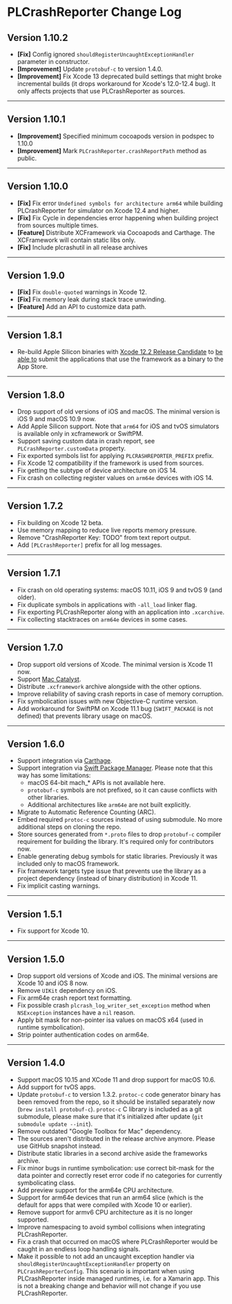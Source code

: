 # PLCrashReporter Change Log

## Version 1.10.2

* **[Fix]** Config ignored `shouldRegisterUncaughtExceptionHandler` parameter in constructor.
* **[Improvement]** Update `protobuf-c` to version 1.4.0.
* **[Improvement]** Fix Xcode 13 deprecated build settings that might broke incremental builds (it drops workaround for Xcode's 12.0-12.4 bug). It only affects projects that use PLCrashReporter as sources.

___

## Version 1.10.1

* **[Improvement]** Specified minimum cocoapods version in podspec to 1.10.0
* **[Improvement]** Mark `PLCrashReporter.crashReportPath` method as public.

___

## Version 1.10.0

* **[Fix]** Fix error `Undefined symbols for architecture arm64` while building PLCrashReporter for simulator on Xcode 12.4 and higher.
* **[Fix]** Fix Cycle in dependencies error happening when building project from sources multiple times.
* **[Feature]** Distribute XCFramework via Cocoapods and Carthage. The XCFramework will contain static libs only.
* **[Fix]** Include plcrashutil in all release archives

___

## Version 1.9.0

* **[Fix]** Fix `double-quoted` warnings in Xcode 12.
* **[Fix]** Fix memory leak during stack trace unwinding.
* **[Feature]** Add an API to customize data path.

___

## Version 1.8.1

* Re-build Apple Silicon binaries with [Xcode 12.2 Release Candidate](https://developer.apple.com/news/releases/?id=11052020h) to [be able to](https://developer.apple.com/news/releases/?id=11052020i) submit the applications that use the framework as a binary to the App Store.

___

## Version 1.8.0

* Drop support of old versions of iOS and macOS. The minimal version is iOS 9 and macOS 10.9 now.
* Add Apple Silicon support. Note that `arm64` for iOS and tvOS simulators is available only in xcframework or SwiftPM.
* Support saving custom data in crash report, see `PLCrashReporter.customData` property.
* Fix exported symbols list for applying `PLCRASHREPORTER_PREFIX` prefix.
* Fix Xcode 12 compatibility if the framework is used from sources.
* Fix getting the subtype of device architecture on iOS 14.
* Fix crash on collecting register values on `arm64e` devices with iOS 14.

___

## Version 1.7.2

* Fix building on Xcode 12 beta.
* Use memory mapping to reduce live reports memory pressure.
* Remove "CrashReporter Key: TODO" from text report output.
* Add `[PLCrashReporter]` prefix for all log messages.

___

## Version 1.7.1

* Fix crash on old operating systems: macOS 10.11, iOS 9 and tvOS 9 (and older).
* Fix duplicate symbols in applications with `-all_load` linker flag.
* Fix exporting PLCrashReporter along with an application into `.xcarchive`.
* Fix collecting stacktraces on `arm64e` devices in some cases.

___

## Version 1.7.0

* Drop support old versions of Xcode. The minimal version is Xcode 11 now.
* Support [Mac Catalyst](https://developer.apple.com/mac-catalyst/).
* Distribute `.xcframework` archive alongside with the other options.
* Improve reliability of saving crash reports in case of memory corruption.
* Fix symbolication issues with new Objective-C runtime version.
* Add workaround for SwiftPM on Xcode 11.1 bug (`SWIFT_PACKAGE` is not defined) that prevents library usage on macOS.

___

## Version 1.6.0

* Support integration via [Carthage](https://github.com/Carthage/Carthage).
* Support integration via [Swift Package Manager](https://swift.org/package-manager). Please note that this way has some limitations:
  * macOS 64-bit mach_* APIs is not available here.
  * `protobuf-c` symbols are not prefixed, so it can cause conflicts with other libraries.
  * Additional architectures like `arm64e` are not built explicitly.
* Migrate to Automatic Reference Counting (ARC).
* Embed required `protoc-c` sources instead of using submodule. No more additional steps on cloning the repo.
* Store sources generated from `*.proto` files to drop `protobuf-c` compiler requirement for building the library. It's required only for contributors now.
* Enable generating debug symbols for static libraries. Previously it was included only to macOS framework.
* Fix framework targets type issue that prevents use the library as a project dependency (instead of binary distribution) in Xcode 11.
* Fix implicit casting warnings.

___

## Version 1.5.1

* Fix support for Xcode 10.

___

## Version 1.5.0

* Drop support old versions of Xcode and iOS. The minimal versions are Xcode 10 and iOS 8 now.
* Remove `UIKit` dependency on iOS.
* Fix arm64e crash report text formatting.
* Fix possible crash `plcrash_log_writer_set_exception` method when `NSException` instances have a `nil` reason.
* Apply bit mask for non-pointer isa values on macOS x64 (used in runtime symbolication).
* Strip pointer authentication codes on arm64e.

___

## Version 1.4.0

* Support macOS 10.15 and XCode 11 and drop support for macOS 10.6.
* Add support for tvOS apps.
* Update `protobuf-c` to version 1.3.2. `protoc-c` code generator binary has been removed from the repo, so it should be installed separately now (`brew install protobuf-c`). `protoc-c` C library is included as a git submodule, please make sure that it's initialized after update (`git submodule update --init`).
* Remove outdated "Google Toolbox for Mac" dependency.
* The sources aren't distributed in the release archive anymore. Please use GitHub snapshot instead.
* Distribute static libraries in a second archive aside the frameworks archive.
* Fix minor bugs in runtime symbolication: use correct bit-mask for the data pointer and correctly reset error code if no categories for currently symbolicating class.
* Add preview support for the arm64e CPU architecture.
* Support for arm64e devices that run an arm64 slice (which is the default for apps that were compiled with Xcode 10 or earlier).
* Remove support for armv6 CPU architecture as it is no longer supported.
* Improve namespacing to avoid symbol collisions when integrating PLCrashReporter.
* Fix a crash that occurred on macOS where PLCrashReporter would be caught in an endless loop handling signals.
* Make it possible to not add an uncaught exception handler via `shouldRegisterUncaughtExceptionHandler` property on `PLCrashReporterConfig`. This scenario is important when using PLCrashReporter inside managed runtimes, i.e. for a Xamarin app. This is not a breaking change and behavior will not change if you use PLCrashReporter.
